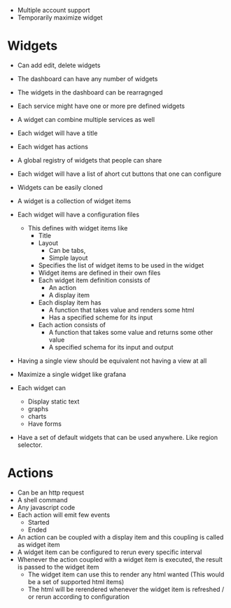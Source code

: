 * Multiple account support
* Temporarily maximize widget   
# Widgets
* Can add edit, delete widgets
* The dashboard can have any number of widgets
* The widgets in the dashboard can be rearragnged
* Each service might have one or more pre defined widgets
* A widget can combine multiple services as well
* Each widget will have a title
* Each widget has actions
* A global registry of widgets that people can share
* Each widget will have a list of ahort cut buttons that one can configure
* Widgets can be easily cloned
* A widget is a collection of widget items
* Each widget will have a configuration files
    * This defines with widget items like
        * Title
        * Layout
            * Can be tabs,
            * Simple layout
        * Specifies the list of widget items to be used in the widget
        * Widget items are defined in their own files
        * Each widget item definition consists of 
            * An action
            * A display item
        * Each display item has
            * A function that takes value and renders some html
            * Has a specified scheme for its input
        * Each action consists of
            * A function that takes some value and returns some other value
            * A specified schema for its input and output
* Having a single view should be equivalent not having a view at all
* Maximize a single widget like grafana
* Each widget can 
    * Display static text
    * graphs
    * charts
    * Have forms

* Have a set of default widgets that can be used anywhere. Like region selector.


# Actions
* Can be an http request
* A shell command
* Any javascript code
* Each action will emit few events
    * Started
    * Ended
* An action can be coupled with a display item and this coupling is called as widget item
* A widget item can be configured to rerun every specific interval
* Whenever the action coupled with a widget item is executed, the result is passed to the widget item
    * The widget item can use this to render any html wanted (This would be a set of supported html items)
    * The html will be rerendered whenever the widget item is refreshed / or rerun according to configuration